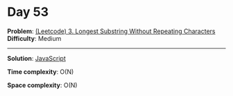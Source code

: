 # Day 53

**Problem**: [(Leetcode) 3. Longest Substring Without Repeating Characters](https://leetcode.com/problems/longest-substring-without-repeating-characters/)  
**Difficulty**: Medium

---

**Solution**: [JavaScript](../solutions/longest-substring-wo-repeating-characters.js)

**Time complexity**: O(N)

**Space complexity**: O(N)
